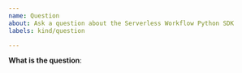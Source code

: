 ```yaml
---
name: Question
about: Ask a question about the Serverless Workflow Python SDK
labels: kind/question

---
```


**What is the question**: